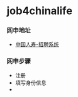 # job4chinalife

### 网申地址
- [中国人寿-招聘系统](http://www.chinalife.com.cn/jobs/)

### 网申步骤
- 注册
- 填写身份信息
- 